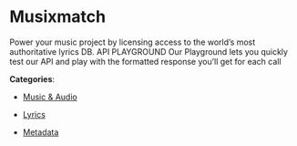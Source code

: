 # Musixmatch

Power your music project by licensing access to the world’s most authoritative lyrics DB. API PLAYGROUND Our Playground lets you quickly test our API and play with the formatted response you’ll get for each call

**Categories**:

- [Music & Audio](https://github/apis-list/apis-list#music-and-audio)

- [Lyrics](https://github/apis-list/apis-list#lyrics)

- [Metadata](https://github/apis-list/apis-list#metadata)



